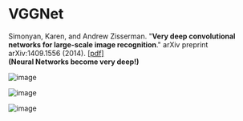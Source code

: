 # VGGNet

Simonyan, Karen, and Andrew Zisserman. "**Very deep convolutional networks for large-scale image recognition**." arXiv preprint arXiv:1409.1556 (2014). [[pdf]](https://arxiv.org/pdf/1409.1556.pdf)  
**(Neural Networks become very deep!)**  


![image](https://user-images.githubusercontent.com/84179578/155039369-8fd010a5-fec8-42eb-b332-e91bc1175f40.png)

![image](https://user-images.githubusercontent.com/84179578/155039406-086e9904-5641-4354-ad1f-dac676da48a8.png)

![image](https://user-images.githubusercontent.com/84179578/155068529-4109d90a-b2ea-4ae7-a77e-2b50bd542ae1.png)
